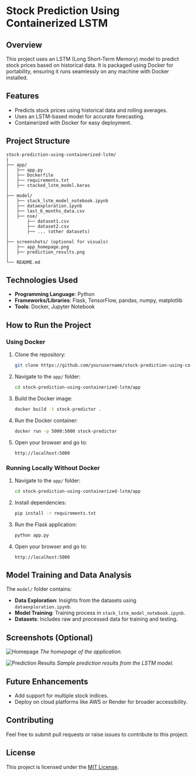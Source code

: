# Stock Prediction Using Containerized LSTM

## Overview
This project uses an LSTM (Long Short-Term Memory) model to predict stock prices based on historical data. It is packaged using Docker for portability, ensuring it runs seamlessly on any machine with Docker installed.

## Features
- Predicts stock prices using historical data and rolling averages.
- Uses an LSTM-based model for accurate forecasting.
- Containerized with Docker for easy deployment.

## Project Structure
```
stock-prediction-using-containerized-lstm/
|
├── app/
│   ├── app.py
│   ├── Dockerfile
│   ├── requirements.txt
│   ├── stacked_lstm_model.keras
│
├── model/
│   ├── stack_lstm_model_notebook.ipynb
│   ├── dataexploration.ipynb
│   ├── last_6_months_data.csv
│   ├── nse/
│       ├── dataset1.csv
│       ├── dataset2.csv
│       ├── ... (other datasets)
│
├── screenshots/ (optional for visuals)
│   ├── app_homepage.png
│   ├── prediction_results.png
│
└── README.md
```

## Technologies Used
- **Programming Language**: Python
- **Frameworks/Libraries**: Flask, TensorFlow, pandas, numpy, matplotlib
- **Tools**: Docker, Jupyter Notebook

## How to Run the Project

### Using Docker
1. Clone the repository:
   ```bash
   git clone https://github.com/yourusername/stock-prediction-using-containerized-lstm.git
   ```
2. Navigate to the `app/` folder:
   ```bash
   cd stock-prediction-using-containerized-lstm/app
   ```
3. Build the Docker image:
   ```bash
   docker build -t stock-predictor .
   ```
4. Run the Docker container:
   ```bash
   docker run -p 5000:5000 stock-predictor
   ```
5. Open your browser and go to:
   ```
   http://localhost:5000
   ```

### Running Locally Without Docker
1. Navigate to the `app/` folder:
   ```bash
   cd stock-prediction-using-containerized-lstm/app
   ```
2. Install dependencies:
   ```bash
   pip install -r requirements.txt
   ```
3. Run the Flask application:
   ```bash
   python app.py
   ```
4. Open your browser and go to:
   ```
   http://localhost:5000
   ```

## Model Training and Data Analysis
The `model/` folder contains:
- **Data Exploration**: Insights from the datasets using `dataexploration.ipynb`.
- **Model Training**: Training process in `stack_lstm_model_notebook.ipynb`.
- **Datasets**: Includes raw and processed data for training and testing.

## Screenshots (Optional)
![Homepage](screenshots/app_homepage.png)
*The homepage of the application.*

![Prediction Results](screenshots/prediction_results.png)
*Sample prediction results from the LSTM model.*

## Future Enhancements
- Add support for multiple stock indices.
- Deploy on cloud platforms like AWS or Render for broader accessibility.

## Contributing
Feel free to submit pull requests or raise issues to contribute to this project.

## License
This project is licensed under the [MIT License](LICENSE).
